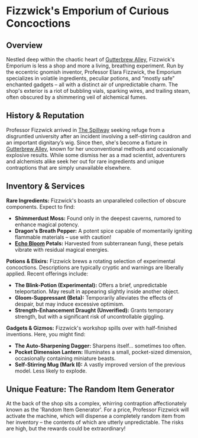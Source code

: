 # Fizzwick's Emporium of Curious Concoctions

## Overview

Nestled deep within the chaotic heart of [Gutterbrew Alley](/geography/settlement/city/city-of-or/district/gutterbrew-alley.md), Fizzwick's Emporium is less a shop and more a living, breathing experiment. Run by the eccentric gnomish inventor, Professor Elara Fizzwick, the Emporium specializes in volatile ingredients, peculiar potions, and “mostly safe” enchanted gadgets – all with a distinct air of unpredictable charm. The shop's exterior is a riot of bubbling vials, sparking wires, and trailing steam, often obscured by a shimmering veil of alchemical fumes.

## History & Reputation

Professor Fizzwick arrived in [The Spillway](/geography/settlement/city/city-of-or/district/the-spillway.md) seeking refuge from a disgruntled university after an incident involving a self-stirring cauldron and an important dignitary’s wig. Since then, she's become a fixture in [Gutterbrew Alley](/geography/settlement/city/city-of-or/district/gutterbrew-alley.md), known for her unconventional methods and occasionally explosive results. While some dismiss her as a mad scientist, adventurers and alchemists alike seek her out for rare ingredients and unique contraptions that are simply unavailable elsewhere.

## Inventory & Services

**Rare Ingredients:** Fizzwick's boasts an unparalleled collection of obscure components. Expect to find: 
*   **Shimmerdust Moss:** Found only in the deepest caverns, rumored to enhance magical potency.
*   **Dragon's Breath Pepper:** A potent spice capable of momentarily igniting flammable materials – use with caution!
*   **[Echo Bloom](/raw/20250501/phenomenon/echo-bloom.md) Petals:** Harvested from subterranean fungi, these petals vibrate with residual magical energies.

**Potions & Elixirs:** Fizzwick brews a rotating selection of experimental concoctions. Descriptions are typically cryptic and warnings are liberally applied. Recent offerings include:
*   **The Blink-Potion (Experimental):**  Offers a brief, unpredictable teleportation. May result in appearing slightly inside another object.
*   **Gloom-Suppressant (Beta):** Temporarily alleviates the effects of despair, but may induce excessive optimism.
*   **Strength-Enhancement Draught (Unverified):** Grants temporary strength, but with a significant risk of uncontrollable giggling.

**Gadgets & Gizmos:** Fizzwick's workshop spills over with half-finished inventions. Here, you might find:
*   **The Auto-Sharpening Dagger:** Sharpens itself… sometimes too often.
*   **Pocket Dimension Lantern:** Illuminates a small, pocket-sized dimension, occasionally containing miniature beasts.
*   **Self-Stirring Mug (Mark II):**  A vastly improved version of the previous model.  Less likely to explode.

## Unique Feature: The Random Item Generator

At the back of the shop sits a complex, whirring contraption affectionately known as the 'Random Item Generator'. For a price, Professor Fizzwick will activate the machine, which will dispense a completely random item from her inventory – the contents of which are utterly unpredictable. The risks are high, but the rewards could be extraordinary!
